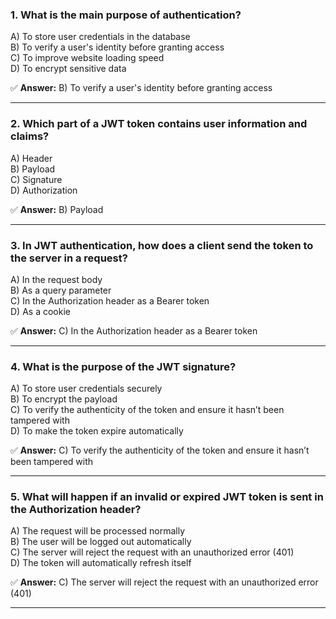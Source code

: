 
### **1. What is the main purpose of authentication?**  
A) To store user credentials in the database  
B) To verify a user's identity before granting access  
C) To improve website loading speed  
D) To encrypt sensitive data  

✅ **Answer:** B) To verify a user's identity before granting access  

---

### **2. Which part of a JWT token contains user information and claims?**  
A) Header  
B) Payload  
C) Signature  
D) Authorization  

✅ **Answer:** B) Payload  

---

### **3. In JWT authentication, how does a client send the token to the server in a request?**  
A) In the request body  
B) As a query parameter  
C) In the Authorization header as a Bearer token  
D) As a cookie  

✅ **Answer:** C) In the Authorization header as a Bearer token  

---

### **4. What is the purpose of the JWT signature?**  
A) To store user credentials securely  
B) To encrypt the payload  
C) To verify the authenticity of the token and ensure it hasn’t been tampered with  
D) To make the token expire automatically  

✅ **Answer:** C) To verify the authenticity of the token and ensure it hasn’t been tampered with  

---

### **5. What will happen if an invalid or expired JWT token is sent in the Authorization header?**  
A) The request will be processed normally  
B) The user will be logged out automatically  
C) The server will reject the request with an unauthorized error (401)  
D) The token will automatically refresh itself  

✅ **Answer:** C) The server will reject the request with an unauthorized error (401)  

---

